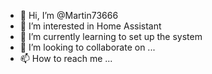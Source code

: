 - 👋 Hi, I’m @Martin73666
- 👀 I’m interested in Home Assistant
- 🌱 I’m currently learning to set up the system
- 💞️ I’m looking to collaborate on ...
- 📫 How to reach me ...

<!---
Martin73666/Martin73666 is a ✨ special ✨ repository because its `README.md` (this file) appears on your GitHub profile.
You can click the Preview link to take a look at your changes.
--->
